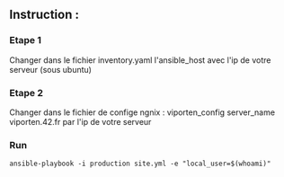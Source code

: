 ## Instruction : 
### Etape 1
Changer dans le fichier inventory.yaml l'ansible_host avec l'ip de votre serveur (sous ubuntu)

### Etape 2
Changer dans le fichier de confige ngnix : viporten_config 
server_name viporten.42.fr par l'ip de votre serveur

### Run 
```ansible-playbook -i production site.yml -e "local_user=$(whoami)"```
